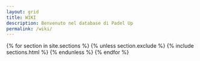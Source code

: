 ```yaml
---
layout: grid
title: WIKI
description: Benvenuto nel database di Padel Up
permalink: /wiki/
---
```


{% for section in site.sections %}
  {% unless section.exclude %}
  {% include sections.html %}
  {% endunless %}
{% endfor %}